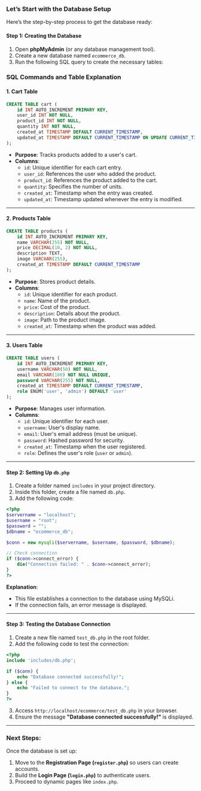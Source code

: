 
### Let’s Start with the Database Setup

Here’s the step-by-step process to get the database ready:

#### Step 1: Creating the Database
1. Open **phpMyAdmin** (or any database management tool).
2. Create a new database named `ecommerce_db`.
3. Run the following SQL query to create the necessary tables:


### **SQL Commands and Table Explanation**

#### 1. **Cart Table**
```sql
CREATE TABLE cart (
    id INT AUTO_INCREMENT PRIMARY KEY,
    user_id INT NOT NULL,
    product_id INT NOT NULL,
    quantity INT NOT NULL,
    created_at TIMESTAMP DEFAULT CURRENT_TIMESTAMP,
    updated_at TIMESTAMP DEFAULT CURRENT_TIMESTAMP ON UPDATE CURRENT_TIMESTAMP
);
```

- **Purpose**: Tracks products added to a user's cart.
- **Columns**:
  - `id`: Unique identifier for each cart entry.
  - `user_id`: References the user who added the product.
  - `product_id`: References the product added to the cart.
  - `quantity`: Specifies the number of units.
  - `created_at`: Timestamp when the entry was created.
  - `updated_at`: Timestamp updated whenever the entry is modified.

---

#### 2. **Products Table**
```sql
CREATE TABLE products (
    id INT AUTO_INCREMENT PRIMARY KEY,
    name VARCHAR(255) NOT NULL,
    price DECIMAL(10, 2) NOT NULL,
    description TEXT,
    image VARCHAR(255),
    created_at TIMESTAMP DEFAULT CURRENT_TIMESTAMP
);
```

- **Purpose**: Stores product details.
- **Columns**:
  - `id`: Unique identifier for each product.
  - `name`: Name of the product.
  - `price`: Cost of the product.
  - `description`: Details about the product.
  - `image`: Path to the product image.
  - `created_at`: Timestamp when the product was added.

---

#### 3. **Users Table**
```sql
CREATE TABLE users (
    id INT AUTO_INCREMENT PRIMARY KEY,
    username VARCHAR(50) NOT NULL,
    email VARCHAR(100) NOT NULL UNIQUE,
    password VARCHAR(255) NOT NULL,
    created_at TIMESTAMP DEFAULT CURRENT_TIMESTAMP,
    role ENUM('user', 'admin') DEFAULT 'user'
);
```

- **Purpose**: Manages user information.
- **Columns**:
  - `id`: Unique identifier for each user.
  - `username`: User's display name.
  - `email`: User's email address (must be unique).
  - `password`: Hashed password for security.
  - `created_at`: Timestamp when the user registered.
  - `role`: Defines the user's role (`user` or `admin`).

---

#### Step 2: Setting Up `db.php`
1. Create a folder named `includes` in your project directory.
2. Inside this folder, create a file named `db.php`.
3. Add the following code:

```php
<?php
$servername = "localhost";
$username = "root";
$password = "";
$dbname = "ecommerce_db";

$conn = new mysqli($servername, $username, $password, $dbname);

// Check connection
if ($conn->connect_error) {
    die("Connection failed: " . $conn->connect_error);
}
?>
```

**Explanation**:
- This file establishes a connection to the database using MySQLi.
- If the connection fails, an error message is displayed.

---

#### Step 3: Testing the Database Connection
1. Create a new file named `test_db.php` in the root folder.
2. Add the following code to test the connection:

```php
<?php
include 'includes/db.php';

if ($conn) {
    echo "Database connected successfully!";
} else {
    echo "Failed to connect to the database.";
}
?>
```

3. Access `http://localhost/ecommerce/test_db.php` in your browser.
4. Ensure the message **"Database connected successfully!"** is displayed.

---

### Next Steps:
Once the database is set up:
1. Move to the **Registration Page (`register.php`)** so users can create accounts.
2. Build the **Login Page (`login.php`)** to authenticate users.
3. Proceed to dynamic pages like `index.php`.
